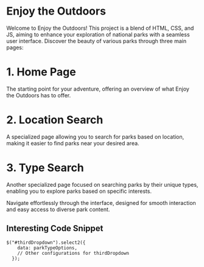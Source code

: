 


# Enjoy the Outdoors
Welcome to Enjoy the Outdoors! This project is a blend of HTML, CSS, and JS, aiming to enhance your exploration of national parks with a seamless user interface. Discover the beauty of various parks through three main pages:

# 1. Home Page
The starting point for your adventure, offering an overview of what Enjoy the Outdoors has to offer.

# 2. Location Search
A specialized page allowing you to search for parks based on location, making it easier to find parks near your desired area.

# 3. Type Search
Another specialized page focused on searching parks by their unique types, enabling you to explore parks based on specific interests.

Navigate effortlessly through the interface, designed for smooth interaction and easy access to diverse park content.

## Interesting Code Snippet
```
$("#thirdDropdown").select2({
    data: parkTypeOptions,
    // Other configurations for thirdDropdown
  });

  ```
